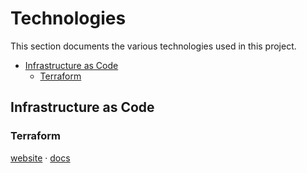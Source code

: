 # Technologies

This section documents the various technologies used in this project.

* [Infrastructure as Code](#iac)
   * [Terraform](#iac-terraform)

## <a name="iac"/>Infrastructure as Code

### <a name="iac-terraform"/>Terraform

[website](https://www.terraform.io/) · [docs](https://www.terraform.io/docs/index.html)
